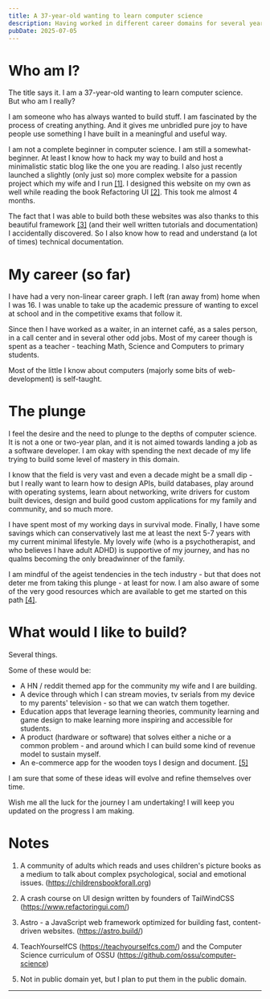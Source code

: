 ```yaml
---
title: A 37-year-old wanting to learn computer science
description: Having worked in different career domains for several years, I have finally decided to take the plunge of doing what I've always wanted to do - learn computer science in depth.
pubDate: 2025-07-05
---
```


# Who am I?

The title says it. I am a 37-year-old wanting to learn computer science.  
But who am I really?  

I am someone who has always wanted to build stuff. I am fascinated by the process of creating anything. And it gives me unbridled pure joy to have people use something I have built in a meaningful and useful way.

I am not a complete beginner in computer science. I am still a somewhat-beginner. At least I know how to hack my way to build and host a minimalistic static blog like the one you are reading. I also just recently launched a slightly (only just so) more complex website for a passion project which my wife and I run [[1]](#notes). I designed this website on my own as well while reading the book Refactoring UI [[2]](#notes). This took me almost 4 months.

The fact that I was able to build both these websites was also thanks to this beautiful framework [[3]](#notes) (and their well written tutorials and documentation) I accidentally discovered. So I also know how to read and understand (a lot of times) technical documentation. 
 
# My career (so far)

I have had a very non-linear career graph. I left (ran away from) home when I was 16. I was unable to take up the academic pressure of wanting to excel at school and in the competitive exams that follow it.

Since then I have worked as a waiter, in an internet café, as a sales person, in a call center and in several other odd jobs. Most of my career though is spent as a teacher - teaching Math, Science and Computers to primary students.

Most of the little I know about computers (majorly some bits of web-development) is self-taught.

# The plunge

I feel the desire and the need to plunge to the depths of computer science. It is not a one or two-year plan, and it is not aimed towards landing a job as a software developer. I am okay with spending the next decade of my life trying to build some level of mastery in this domain. 

I know that the field is very vast and even a decade might be a small dip - but I really want to learn how to design APIs, build databases, play around with operating systems, learn about networking, write drivers for custom built devices, design and build good custom applications for my family and community, and so much more.

I have spent most of my working days in survival mode. Finally, I have some savings which can conservatively last me at least the next 5-7 years with my current minimal lifestyle. My lovely wife (who is a psychotherapist, and who believes I have adult ADHD) is supportive of my journey, and has no qualms becoming the only breadwinner of the family.

I am mindful of the ageist tendencies in the tech industry - but that does not deter me from taking this plunge - at least for now. I am also aware of some of the very good resources which are available to get me started on this path [[4]](#notes).

# What would I like to build?

Several things.  

Some of these would be:

- A HN / reddit themed app for the community my wife and I are building.
- A device through which I can stream movies, tv serials from my device to my parents' television - so that we can watch them together.
- Education apps that leverage learning theories, community learning and game design to make learning more inspiring and accessible for students.
- A product (hardware or software) that solves either a niche or a common problem - and around which I can build some kind of revenue model to sustain myself. 
- An e-commerce app for the wooden toys I design and document. [[5]](#notes)


I am sure that some of these ideas will evolve and refine themselves over time.

Wish me all the luck for the journey I am undertaking! I will keep you updated on the progress I am making.

# Notes

1. A community of adults which reads and uses children's picture books as a medium to talk about complex psychological, social and emotional issues. (https://childrensbookforall.org)

2. A crash course on UI design written by founders of TailWindCSS (https://www.refactoringui.com/)

3. Astro - a JavaScript web framework optimized for building fast, content-driven websites. (https://astro.build/)

4. TeachYourselfCS (https://teachyourselfcs.com/) and the Computer Science curriculum of OSSU (https://github.com/ossu/computer-science)

5. Not in public domain yet, but I plan to put them in the public domain.
---  





